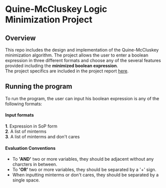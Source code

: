 # Quine-McCluskey Logic Minimization Project

## Overview 
This repo includes the design and implementation of the Quine-McCluskey minimization algorithm. The project allows the user to enter a boolean expression in three different formats and choose any of the several features provided including the **minimized boolean expression**. <br> The project specifics are included in the project report [here](https://github.com/MohamedRagabAbbas/Digital-Design-Project-Final-Version-1/blob/main/Digital%20Design%20Project%201.pdf).

## Running the program
To run the program, the user can input his boolean expression is any of the following formats:
#### Input formats 
**1**. Expression in SoP form <br> **2**. A list of minterms <br> **3**. A list of minterms and don't cares <br> 
#### Evaluation Conventions
- To **'AND'** two or more variables, they should be adjacent without any charcters in between.
- To **'OR'** two or more variables, they should be separated by a '+' sign.
- When inputting minterms or don't cares, they should be separated by a single space.



